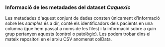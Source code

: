 ### Informació de les metadades del dataset *Caquexic*

Les metadades d'aquest conjunt de dades consten únicament d'informació sobre les *samples* és a dir, conté els identificadors dels pacients en una columna (que hem passat a noms de les files) i la informació sobre a quin grup pertanyen aquests (control o patològic). Les podem trobar dins el mateix repositori en el arxiu CSV anomenat colData.
